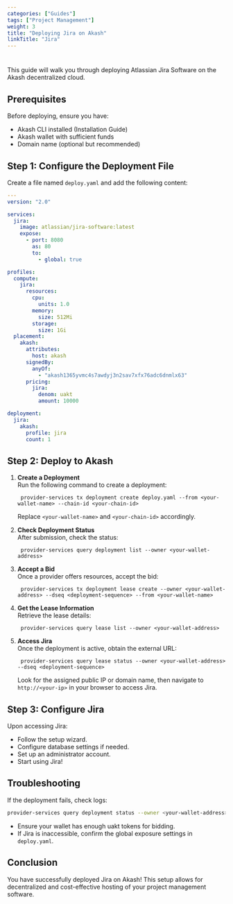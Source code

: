 ```yaml
---
categories: ["Guides"]
tags: ["Project Management"]
weight: 3
title: "Deploying Jira on Akash"
linkTitle: "Jira"
---
```


# 

This guide will walk you through deploying Atlassian Jira Software on the Akash decentralized cloud.

## Prerequisites

Before deploying, ensure you have:
- Akash CLI installed (Installation Guide)
- Akash wallet with sufficient funds
- Domain name (optional but recommended)

## Step 1: Configure the Deployment File

Create a file named `deploy.yaml` and add the following content:

```yaml
---
version: "2.0"

services:
  jira:
    image: atlassian/jira-software:latest
    expose:
      - port: 8080
        as: 80
        to:
          - global: true

profiles:
  compute:
    jira:
      resources:
        cpu:
          units: 1.0
        memory:
          size: 512Mi
        storage:
          size: 1Gi
  placement:
    akash:
      attributes:
        host: akash
      signedBy:
        anyOf:
          - "akash1365yvmc4s7awdyj3n2sav7xfx76adc6dnmlx63"
      pricing:
        jira:
          denom: uakt
          amount: 10000

deployment:
  jira:
    akash:
      profile: jira
      count: 1
```

## Step 2: Deploy to Akash

1. **Create a Deployment**  
   Run the following command to create a deployment:
   ```
    provider-services tx deployment create deploy.yaml --from <your-wallet-name> --chain-id <your-chain-id>
   ```
   Replace `<your-wallet-name>` and `<your-chain-id>` accordingly.

2. **Check Deployment Status**  
   After submission, check the status:
   ```
    provider-services query deployment list --owner <your-wallet-address>
   ```

3. **Accept a Bid**  
   Once a provider offers resources, accept the bid:
   ```
    provider-services tx deployment lease create --owner <your-wallet-address> --dseq <deployment-sequence> --from <your-wallet-name>
   ```

4. **Get the Lease Information**  
   Retrieve the lease details:
   ```
    provider-services query lease list --owner <your-wallet-address>
   ```

5. **Access Jira**  
   Once the deployment is active, obtain the external URL:
   ```
    provider-services query lease status --owner <your-wallet-address> --dseq <deployment-sequence>
   ```
   Look for the assigned public IP or domain name, then navigate to `http://<your-ip>` in your browser to access Jira.

## Step 3: Configure Jira

Upon accessing Jira:
- Follow the setup wizard.
- Configure database settings if needed.
- Set up an administrator account.
- Start using Jira!

## Troubleshooting

If the deployment fails, check logs:
```bash
provider-services query deployment status --owner <your-wallet-address> --dseq <deployment-sequence>
```
- Ensure your wallet has enough uakt tokens for bidding.
- If Jira is inaccessible, confirm the global exposure settings in `deploy.yaml`.

## Conclusion

You have successfully deployed Jira on Akash! This setup allows for decentralized and cost-effective hosting of your project management software.